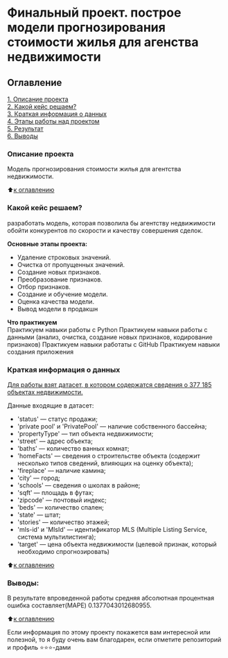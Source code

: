 # Финальный проект. построе модели прогнозирования стоимости жилья для агенства недвижимости

## Оглавление  
[1. Описание проекта](.README.md#Описание-проекта)  
[2. Какой кейс решаем?](.README.md#Какой-кейс-решаем)  
[3. Краткая информация о данных](.README.md#Краткая-информация-о-данных)  
[4. Этапы работы над проектом](.README.md#Этапы-работы-над-проектом)  
[5. Результат](.README.md#Результат)    
[6. Выводы](.README.md#Выводы) 

### Описание проекта    
Модель прогнозирования стоимости жилья для агентства недвижимости.

:arrow_up:[к оглавлению](_)


### Какой кейс решаем?    
разработать модель, которая позволила бы агентству недвижимости обойти конкурентов по скорости и качеству совершения сделок. 

**Основные этапы проекта:**  
- Удаление строковых значений.
- Очистка от пропущенных значений.
- Создание новых признаков.
- Преобразование признаков.
- Отбор признаков.
- Создание и обучение модели.
- Оценка качества модели.
- Вывод модели в продакшн


**Что практикуем**     
Практикуем навыки работы с Python
Практикуем навыки работы с данными (анализ, очистка, создание новых признаков, кодирование признаков)
Практикуем навыки работаты с GitHub
Практикуем навыки создания приложения

### Краткая информация о данных
[Для работы взят датасет, в котором содержатся сведения о 377 185 объектах недвижимости.](https://drive.google.com/file/d/1JVOrVjtWsu9iSwOSLqKwaXSnK_MBgNbA/view?usp=drive_link)

Данные входящие в датасет:
- 'status' — статус продажи;
- 'private pool' и 'PrivatePool' — наличие собственного бассейна;
- 'propertyType' — тип объекта недвижимости;
- 'street' — адрес объекта;
- 'baths' — количество ванных комнат;
- 'homeFacts' — сведения о строительстве объекта (содержит несколько
типов сведений, влияющих на оценку объекта);
- 'fireplace' — наличие камина;
- 'city' — город;
- 'schools' — сведения о школах в районе;
- 'sqft' — площадь в футах;
- 'zipcode' — почтовый индекс;
- 'beds' — количество спален;
- 'state' — штат;
- 'stories' — количество этажей;
- 'mls-id' и 'MlsId' — идентификатор MLS (Multiple Listing Service, система
мультилистинга);
- 'target' — цена объекта недвижимости (целевой признак, который
необходимо спрогнозировать)
  
:arrow_up:[к оглавлению](.README.md#Оглавление)


### Выводы:  
В результате впроведенной работы средняя абсолютная процентная ошибка составляет(MAPE) 0.1377043012680955.

:arrow_up:[к оглавлению](.README.md#Оглавление)


Если информация по этому проекту покажется вам интересной или полезной, то я буду очень вам благодарен, если отметите репозиторий и профиль ⭐️⭐️⭐️-дами